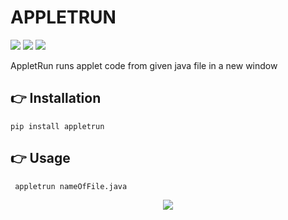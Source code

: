 # APPLETRUN
![](https://img.shields.io/pypi/v/appletrun?style=for-the-badge)
![](https://img.shields.io/apm/l/vim-mode?style=for-the-badge)
![](https://img.shields.io/badge/requires-Java%20%3C%3D%208-red?style=for-the-badge)

AppletRun runs applet code from given java file in a new window

## 👉 Installation
```
pip install appletrun
```
## 👉 Usage
```
 appletrun nameOfFile.java
```
<p align="center">
<img src="https://user-images.githubusercontent.com/52039218/127249416-0c7baa63-9cc9-48c7-a987-3553e5c1edd7.gif"/>
</p>
